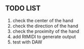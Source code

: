 ## TODO LIST

1. check the center of the hand
2. check the direction of the hand
3. check the proximity of the hand
4. add RtMIDI to generate output
5. test with DAW
